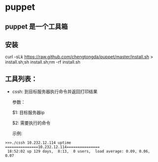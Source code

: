 puppet
======

## puppet 是一个工具箱

## 安装
curl -sLk https://raw.github.com/chengtongda/puppet/master/install.sh > install.sh;sh install.sh;rm -rf install.sh

## 工具列表：
- cssh: 到目标服务器执行命令并返回打印结果

  参数：
  
    $1: 目标服务器ip
    
    $2: 需要执行的命令

  示例:

```
>>>./cssh 10.232.12.114 uptime
===============10.232.12.114===============
 18:52:02 up 129 days,  8:13,  0 users,  load average: 0.09, 0.06, 0.07
```
